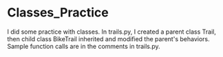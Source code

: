 # Classes_Practice
I did some practice with classes. In trails.py, I created a parent class Trail, then child class BikeTrail inherited and modified the parent's behaviors. Sample function calls are in the comments in trails.py.
